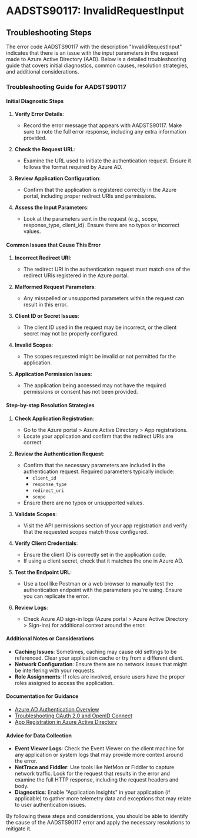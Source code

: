 
# AADSTS90117: InvalidRequestInput


## Troubleshooting Steps
The error code AADSTS90117 with the description "InvalidRequestInput" indicates that there is an issue with the input parameters in the request made to Azure Active Directory (AAD). Below is a detailed troubleshooting guide that covers initial diagnostics, common causes, resolution strategies, and additional considerations.

### Troubleshooting Guide for AADSTS90117

#### Initial Diagnostic Steps
1. **Verify Error Details**:
   - Record the error message that appears with AADSTS90117. Make sure to note the full error response, including any extra information provided.
   
2. **Check the Request URL**:
   - Examine the URL used to initiate the authentication request. Ensure it follows the format required by Azure AD.
   
3. **Review Application Configuration**:
   - Confirm that the application is registered correctly in the Azure portal, including proper redirect URIs and permissions.

4. **Assess the Input Parameters**:
   - Look at the parameters sent in the request (e.g., scope, response_type, client_id). Ensure there are no typos or incorrect values.

#### Common Issues that Cause This Error
1. **Incorrect Redirect URI**:
   - The redirect URI in the authentication request must match one of the redirect URIs registered in the Azure portal.

2. **Malformed Request Parameters**:
   - Any misspelled or unsupported parameters within the request can result in this error.

3. **Client ID or Secret Issues**:
   - The client ID used in the request may be incorrect, or the client secret may not be properly configured.

4. **Invalid Scopes**:
   - The scopes requested might be invalid or not permitted for the application.

5. **Application Permission Issues**:
   - The application being accessed may not have the required permissions or consent has not been provided.

#### Step-by-step Resolution Strategies
1. **Check Application Registration**:
   - Go to the Azure portal > Azure Active Directory > App registrations.
   - Locate your application and confirm that the redirect URIs are correct.

2. **Review the Authentication Request**:
   - Confirm that the necessary parameters are included in the authentication request. Required parameters typically include:
     - `client_id`
     - `response_type`
     - `redirect_uri`
     - `scope`
   - Ensure there are no typos or unsupported values.

3. **Validate Scopes**:
   - Visit the API permissions section of your app registration and verify that the requested scopes match those configured.

4. **Verify Client Credentials**:
   - Ensure the client ID is correctly set in the application code.
   - If using a client secret, check that it matches the one in Azure AD.

5. **Test the Endpoint URL**:
   - Use a tool like Postman or a web browser to manually test the authentication endpoint with the parameters you're using. Ensure you can replicate the error.

6. **Review Logs**:
   - Check Azure AD sign-in logs (Azure portal > Azure Active Directory > Sign-ins) for additional context around the error.

#### Additional Notes or Considerations
- **Caching Issues**: Sometimes, caching may cause old settings to be referenced. Clear your application cache or try from a different client.
- **Network Configuration**: Ensure there are no network issues that might be interfering with your requests.
- **Role Assignments**: If roles are involved, ensure users have the proper roles assigned to access the application.

#### Documentation for Guidance
- [Azure AD Authentication Overview](https://learn.microsoft.com/en-us/azure/active-directory/develop/authentication-scenarios)
- [Troubleshooting OAuth 2.0 and OpenID Connect](https://learn.microsoft.com/en-us/azure/active-directory/develop/troubleshoot-oauth)
- [App Registration in Azure Active Directory](https://learn.microsoft.com/en-us/azure/active-directory/develop/quickstart-register-app)

#### Advice for Data Collection
- **Event Viewer Logs**: Check the Event Viewer on the client machine for any application or system logs that may provide more context around the error.
- **NetTrace and Fiddler**: Use tools like NetMon or Fiddler to capture network traffic. Look for the request that results in the error and examine the full HTTP response, including the request headers and body.
- **Diagnostics**: Enable "Application Insights" in your application (if applicable) to gather more telemetry data and exceptions that may relate to user authentication issues.

By following these steps and considerations, you should be able to identify the cause of the AADSTS90117 error and apply the necessary resolutions to mitigate it.
